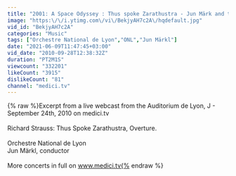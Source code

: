 ```yaml
---
title: "2001: A Space Odyssey : Thus spoke Zarathustra - Jun Märk and the Orchestra National de Lyon"
image: "https:\/\/i.ytimg.com\/vi\/BekjyAH7c2A\/hqdefault.jpg"
vid_id: "BekjyAH7c2A"
categories: "Music"
tags: ["Orchestre National de Lyon","ONL","Jun Märkl"]
date: "2021-06-09T11:47:45+03:00"
vid_date: "2010-09-28T12:38:32Z"
duration: "PT2M1S"
viewcount: "332201"
likeCount: "3915"
dislikeCount: "81"
channel: "medici.tv"
---
```

{% raw %}Excerpt from a live webcast from the Auditorium de Lyon, J - September 24th, 2010 on medici.tv <br /><br />Richard Strauss: Thus Spoke Zarathustra, Overture. <br /><br />Orchestre National de Lyon<br />Jun Märkl, conductor<br /><br />More concerts in full on www.medici.tv{% endraw %}

